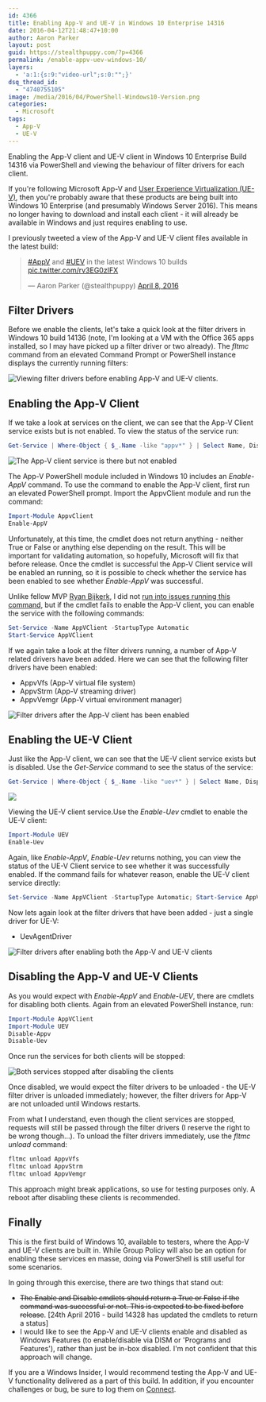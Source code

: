 ```yaml
---
id: 4366
title: Enabling App-V and UE-V in Windows 10 Enterprise 14316
date: 2016-04-12T21:48:47+10:00
author: Aaron Parker
layout: post
guid: https://stealthpuppy.com/?p=4366
permalink: /enable-appv-uev-windows-10/
layers:
  - 'a:1:{s:9:"video-url";s:0:"";}'
dsq_thread_id:
  - "4740755105"
image: /media/2016/04/PowerShell-Windows10-Version.png
categories:
  - Microsoft
tags:
  - App-V
  - UE-V
---
```

Enabling the App-V client and UE-V client in Windows 10 Enterprise Build 14316 via PowerShell and viewing the behaviour of filter drivers for each client.

If you're following Microsoft App-V and [User Experience Virtualization (UE-V)](https://technet.microsoft.com/en-au/windows/hh943107.aspx), then you're probably aware that these products are being built into Windows 10 Enterprise (and presumably Windows Server 2016). This means no longer having to download and install each client - it will already be available in Windows and just requires enabling to use.

I previously tweeted a view of the App-V and UE-V client files available in the latest build:

<blockquote class="twitter-tweet"><p lang="en" dir="ltr"><a href="https://twitter.com/hashtag/AppV?src=hash&amp;ref_src=twsrc%5Etfw">#AppV</a> and <a href="https://twitter.com/hashtag/UEV?src=hash&amp;ref_src=twsrc%5Etfw">#UEV</a> in the latest Windows 10 builds <a href="https://t.co/rv3EG0zIFX">pic.twitter.com/rv3EG0zIFX</a></p>&mdash; Aaron Parker (@stealthpuppy) <a href="https://twitter.com/stealthpuppy/status/718456726748422145?ref_src=twsrc%5Etfw">April 8, 2016</a></blockquote> <script async src="https://platform.twitter.com/widgets.js" charset="utf-8"></script>

## Filter Drivers

Before we enable the clients, let's take a quick look at the filter drivers in Windows 10 build 14136 (note, I'm looking at a VM with the Office 365 apps installed, so I may have picked up a filter driver or two already). The _fltmc_ command from an elevated Command Prompt or PowerShell instance displays the currently running filters:

![Viewing filter drivers before enabling App-V and UE-V clients.]({{site.baseurl}}/media/2016/04/fltmc-before-enable.png)

## Enabling the App-V Client

If we take a look at services on the client, we can see that the App-V Client service exists but is not enabled. To view the status of the service run:

```powershell
Get-Service | Where-Object { $_.Name -like "appv*" } | Select Name, DisplayName, Status, StartType | Format-List
```

![The App-V client service is there but not enabled]({{site.baseurl}}/media/2016/04/Get-Service-AppvClient-BeforeEnable.png)

The App-V PowerShell module included in Windows 10 includes an _Enable-AppV_ command. To use the command to enable the App-V client, first run an elevated PowerShell prompt. Import the AppvClient module and run the command:

```powershell
Import-Module AppvClient
Enable-AppV
```

Unfortunately, at this time, the cmdlet does not return anything - neither True or False or anything else depending on the result. This will be important for validating automation, so hopefully, Microsoft will fix that before release. Once the cmdlet is successful the App-V Client service will be enabled an running, so it is possible to check whether the service has been enabled to see whether _Enable-AppV_ was successful.

Unlike fellow MVP [Ryan Bijkerk](https://twitter.com/logitblog), I did not [run into issues running this command](http://www.logitblog.com/microsoft-app-v-built-in-windows-10/), but if the cmdlet fails to enable the App-V client, you can enable the service with the following commands:

```powershell
Set-Service -Name AppVClient -StartupType Automatic
Start-Service AppVClient
```

If we again take a look at the filter drivers running, a number of App-V related drivers have been added. Here we can see that the following filter drivers have been enabled:

  * AppvVfs (App-V virtual file system)
  * AppvStrm (App-V streaming driver)
  * AppvVemgr (App-V virtual environment manager)

![Filter drivers after the App-V client has been enabled]({{site.baseurl}}/media/2016/04/fltmc-after-AppVClient-enabled.png)

## Enabling the UE-V Client

Just like the App-V client, we can see that the UE-V client service exists but is disabled. Use the _Get-Service_ command to see the status of the service:

```powershell
Get-Service | Where-Object { $_.Name -like "uev*" } | Select Name, DisplayName, Status, StartType | Format-List
```

![]({{site.baseurl}}/media/2016/04/Get-Service-UevClient-BeforeEnable.png)

Viewing the UE-V client service.Use the _Enable-Uev_ cmdlet to enable the UE-V client:

```powershell
Import-Module UEV
Enable-Uev
```

Again, like _Enable-AppV_, _Enable-Uev_ returns nothing, you can view the status of the UE-V Client service to see whether it was successfully enabled. If the command fails for whatever reason, enable the UE-V client service directly:

```powershell
Set-Service -Name AppVClient -StartupType Automatic; Start-Service AppVClient
```

Now lets again look at the filter drivers that have been added - just a single driver for UE-V:

  * UevAgentDriver

![Filter drivers after enabling both the App-V and UE-V clients]({{site.baseurl}}/media/2016/04/Filter-Drivers-After-Enabling-Appv-UEV.png)

## Disabling the App-V and UE-V Clients

As you would expect with _Enable-AppV_ and _Enable-UEV_, there are cmdlets for disabling both clients. Again from an elevated PowerShell instance, run:

```powershell
Import-Module AppVClient
Import-Module UEV
Disable-Appv
Disable-Uev
```

Once run the services for both clients will be stopped:

![Both services stopped after disabling the clients]({{site.baseurl}}/media/2016/04/PowerShell-AppVUev-serivces-stopped.png)

Once disabled, we would expect the filter drivers to be unloaded - the UE-V filter driver is unloaded immediately; however, the filter drivers for App-V are not unloaded until Windows restarts.

From what I understand, even though the client services are stopped, requests will still be passed through the filter drivers (I reserve the right to be wrong though...). To unload the filter drivers immediately, use the _fltmc unload_ command:

```powershell
fltmc unload AppvVfs
fltmc unload AppvStrm
fltmc unload AppvVemgr
```

 This approach might break applications, so use for testing purposes only. A reboot after disabling these clients is recommended.

## Finally

This is the first build of Windows 10, available to testers, where the App-V and UE-V clients are built in. While Group Policy will also be an option for enabling these services en masse, doing via PowerShell is still useful for some scenarios.

In going through this exercise, there are two things that stand out:

  * <del>The Enable and Disable cmdlets should return a True or False if the command was successful or not. This is expected to be fixed before release</del>. [24th April 2016 - build 14328 has updated the cmdlets to return a status]
  * I would like to see the App-V and UE-V clients enable and disabled as Windows Features (to enable/disable via DISM or 'Programs and Features'), rather than just be in-box disabled. I'm not confident that this approach will change.

If you are a Windows Insider, I would recommend testing the App-V and UE-V functionality delivered as a part of this build. In addition, if you encounter challenges or bug, be sure to log them on [Connect](http://connect.microsoft.com).
